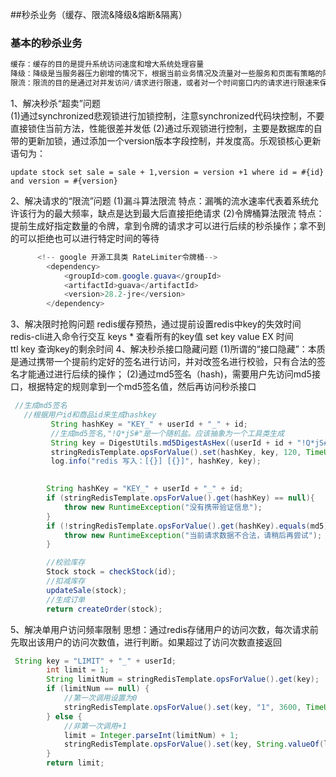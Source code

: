 ##秒杀业务（缓存、限流&降级&熔断&隔离）
### 基本的秒杀业务
```java
缓存：缓存的目的是提升系统访问速度和增大系统处理容量
降级：降级是当服务器压力剧增的情况下，根据当前业务情况及流量对一些服务和页面有策略的降级，以此释放服务器资源以保证核心任务的正常运行
限流：限流的目的是通过对并发访问/请求进行限速，或者对一个时间窗口内的请求进行限速来保护系统，一旦达到限制速率则可以拒绝服务、排队或等待、降级等处理
```
1、解决秒杀“超卖”问题  
(1)通过synchronized悲观锁进行加锁控制，注意synchronized代码块控制，不要直接锁住当前方法，性能很差并发低
(2)通过乐观锁进行控制，主要是数据库的自带的更新加锁，通过添加一个version版本字段控制，并发度高。乐观锁核心更新语句为：
  ```mysql
 update stock set sale = sale + 1,version = version +1 where id = #{id} and version = #{version}
```
2、解决请求的“限流”问题
(1)漏斗算法限流
特点：漏嘴的流水速率代表着系统允许该行为的最大频率，缺点是达到最大后直接拒绝请求
(2)令牌桶算法限流
特点：提前生成好指定数量的令牌，拿到令牌的请求才可以进行后续的秒杀操作；拿不到的可以拒绝也可以进行特定时间的等待
```java
      <!-- google 开源工具类 RateLimiter令牌桶-->
        <dependency>
            <groupId>com.google.guava</groupId>
            <artifactId>guava</artifactId>
            <version>28.2-jre</version>
        </dependency>
```
3、解决限时抢购问题
redis缓存预热，通过提前设置redis中key的失效时间
redis-cli进入命令行交互
keys * 查看所有的key值
set key value  EX 时间  
ttl key 查询key的剩余时间
4、解决秒杀接口隐藏问题
(1)所谓的“接口隐藏”：本质是通过携带一个提前约定好的签名进行访问，并对改签名进行校验，只有合法的签名才能通过进行后续的操作；
(2)通过md5签名（hash)，需要用户先访问md5接口，根据特定的规则拿到一个md5签名值，然后再访问秒杀接口
```java
 //生成md5签名
   //根据用户id和商品id来生成hashkey
         String hashKey = "KEY_" + userId + "_" + id;
         //生成md5签名,"!Q*jS#"是一个随机盐。应该抽象为一个工具类生成
         String key = DigestUtils.md5DigestAsHex((userId + id + "!Q*jS#").getBytes());
         stringRedisTemplate.opsForValue().set(hashKey, key, 120, TimeUnit.SECONDS);
         log.info("redis 写入：[{}] [{}]", hashKey, key);
       
```
```java
        String hashKey = "KEY_" + userId + "_" + id;
        if (stringRedisTemplate.opsForValue().get(hashKey) == null){
            throw new RuntimeException("没有携带验证信息");
        }
        if (!stringRedisTemplate.opsForValue().get(hashKey).equals(md5)) {
            throw new RuntimeException("当前请求数据不合法，请稍后再尝试");
        }

        //校验库存
        Stock stock = checkStock(id);
        //扣减库存
        updateSale(stock);
        //生成订单
        return createOrder(stock);
```
5、解决单用户访问频率限制
思想：通过redis存储用户的访问次数，每次请求前先取出该用户的访问次数值，进行判断。如果超过了访问次数直接返回
```java
 String key = "LIMIT" + "_" + userId;
        int limit = 1;
        String limitNum = stringRedisTemplate.opsForValue().get(key);
        if (limitNum == null) {
            //第一次调用设置为0
            stringRedisTemplate.opsForValue().set(key, "1", 3600, TimeUnit.SECONDS);
        } else {
            //非第一次调用+1
            limit = Integer.parseInt(limitNum) + 1;
            stringRedisTemplate.opsForValue().set(key, String.valueOf(limit), 3600, TimeUnit.SECONDS);
        }
        return limit;
```

